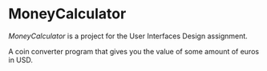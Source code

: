 # MoneyCalculator

_MoneyCalculator_ is a project for the User Interfaces Design assignment.

A coin converter program that gives you the value of some amount of euros in USD.

## 
